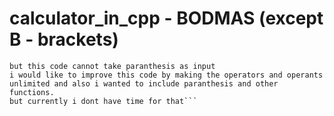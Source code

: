 # calculator_in_cpp - BODMAS (except B - brackets)
```this calculator can take upto 100 operators and 101 operants it gives the output based on the order modulo,division,multiplication,addition,subtraction(precedence order)
but this code cannot take paranthesis as input
i would like to improve this code by making the operators and operants unlimited and also i wanted to include paranthesis and other functions.
but currently i dont have time for that```
